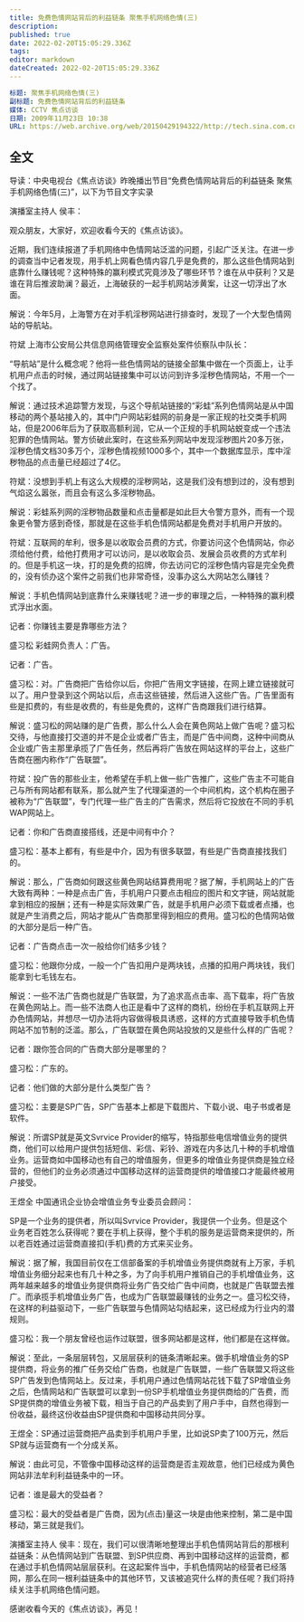 ```yaml
---
title: 免费色情网站背后的利益链条 聚焦手机网络色情(三)
description:
published: true
date: 2022-02-20T15:05:29.336Z
tags:
editor: markdown
dateCreated: 2022-02-20T15:05:29.336Z
---
```


```YAML
标题: 聚焦手机网络色情(三)
副标题: 免费色情网站背后的利益链条
媒体: CCTV 焦点访谈
日期: 2009年11月23日 10:38
URL: https://web.archive.org/web/20150429194322/http://tech.sina.com.cn/t/2009-11-23/10383615482.shtml
```

## 全文

导读：中央电视台《焦点访谈》昨晚播出节目“免费色情网站背后的利益链条 聚焦手机网络色情(三)”，以下为节目文字实录

演播室主持人 侯丰：

观众朋友，大家好，欢迎收看今天的《焦点访谈》。

近期，我们连续报道了手机网络中色情网站泛滥的问题，引起广泛关注。在进一步的调查当中记者发现，用手机上网看色情内容几乎是免费的，那么这些色情网站到底靠什么赚钱呢？这种特殊的赢利模式究竟涉及了哪些环节？谁在从中获利？又是谁在背后推波助澜？最近，上海破获的一起手机网站涉黄案，让这一切浮出了水面。

解说：今年5月，上海警方在对手机淫秽网站进行排查时，发现了一个大型色情网站的导航站。

符斌 上海市公安局公共信息网络管理安全监察处案件侦察队中队长：

“导航站”是什么概念呢？他将一些色情网站的链接全部集中做在一个页面上，让手机用户点击的时候，通过网站链接集中可以访问到许多淫秽色情网站，不用一个一个找了。

解说：通过技术追踪警方发现，与这个导航站链接的“彩蛙”系列色情网站是从中国移动的两个基站接入的，其中门户网站彩蛙网的前身是一家正规的社交类手机网站，但是2006年后为了获取高额利润，它从一个正规的手机网站蜕变成一个违法犯罪的色情网站。警方侦破此案时，在这些系列网站中发现淫秽图片20多万张，淫秽色情文档30多万个，淫秽色情视频1000多个，其中一个数据库显示，库中淫秽物品的点击量已经超过了4亿。

符斌：没想到手机上有这么大规模的淫秽网站，这是我们没有想到过的，没有想到气焰这么嚣张，而且会有这么多淫秽物品。

解说：彩蛙系列网的淫秽物品数量和点击量都是如此巨大令警方意外，而有一个现象更令警方感到奇怪，那就是在这些手机色情网站都是免费对手机用户开放的。

符斌：互联网的牟利，很多是以收取会员费的方式，你要访问这个色情网站，你必须给他付费，给他打费用才可以访问，是以收取会员、发展会员收费的方式牟利的。但是手机这一块，打的是免费的招牌，你去访问它的淫秽色情内容是完全免费的，没有侦办这个案件之前我们也非常奇怪，没事办这么大网站怎么赚钱？

解说：手机色情网站到底靠什么来赚钱呢？进一步的审理之后，一种特殊的赢利模式浮出水面。

记者：你赚钱主要是靠哪些方法？

盛习松 彩蛙网负责人：广告。

记者：广告。

盛习松：对。广告商把广告给你以后，你把广告用文字链接，在网上建立链接就可以了。用户登录到这个网站以后，点击这些链接，然后进入这些广告。广告里面有些是扣费的，有些是收费的，有些是免费的，这样广告商跟我们进行结算。

解说：盛习松的网站赚的是广告费，那么什么人会在黄色网站上做广告呢？盛习松交待，与他直接打交道的并不是企业或者广告主，而是广告中间商，这种中间商从企业或广告主那里承揽了广告任务，然后再将广告放在网站这样的平台上，这些广告商在圈内称作“广告联盟”。

符斌：投广告的那些业主，他希望在手机上做一些广告推广，这些广告主不可能自己与所有网站都有联系，那么就产生了代理渠道的一个中间机构，这个机构在圈子被称为“广告联盟”，专门代理一些广告主的广告需求，然后将它投放在不同的手机WAP网站上。

记者：你和广告商直接搭线，还是中间有中介？

盛习松：基本上都有，有些是中介，因为有很多联盟，有些是广告商直接找我们的。

解说：那么，广告商如何跟这些黄色网站结算费用呢？据了解，手机网站上的广告大致有两种：一种是点击广告，手机用户只要点击相应的图片和文字链，网站就能拿到相应的报酬；还有一种是实际效果广告，就是手机用户必须下载或者点播，也就是产生消费之后，网站才能从广告商那里得到相应的费用。盛习松的色情网站做的大部分是后一种广告。

记者：广告商点击一次一般给你们结多少钱？

盛习松：他跟你分成，一般一个广告扣用户是两块钱，点播的扣用户两块钱，我们能拿到七毛钱左右。

解说：一些不法广告商也就是广告联盟，为了追求高点击率、高下载率，将广告放在黄色网站上。而一些不法商人也正是看中了这样的商机，纷纷在手机互联网上开办色情网站，并想尽一切办法将内容做得极具诱惑，这样的方式直接导致手机色情网站不加节制的泛滥。那么，广告联盟在黄色网站投放的又是些什么样的广告呢？

记者：跟你签合同的广告商大部分是哪里的？

盛习松：广东的。

记者：他们做的大部分是什么类型广告？

盛习松：主要是SP广告，SP广告基本上都是下载图片、下载小说、电子书或者是软件。

解说：所谓SP就是英文Svrvice Provider的缩写，特指那些电信增值业务的提供商，他们可以给用户提供包括短信、彩信、彩铃、游戏在内多达几十种的手机增值业务。运营商如中国移动也有自己的增值服务，但更多的增值业务提供商是独立经营的，但他们的业务必须通过中国移动这样的运营商提供的增值接口才能最终被用户接受。

王煜全 中国通讯企业协会增值业务专业委员会顾问：

SP是一个业务的提供者，所以叫Svrvice Provider，我提供一个业务。但是这个业务老百姓怎么获得呢？要在手机上获得，整个手机的服务是运营商来提供的，所以老百姓通过运营商直接扣(手机)费的方式来买业务。

解说：据了解，我国目前仅在工信部备案的手机增值业务提供商就有上万家，手机增值业务细分起来也有几十种之多，为了向手机用户推销自己的手机增值业务，这两年越来越多的增值业务提供商将业务广告交给广告中间商，也就是广告联盟去推广。而承揽手机增值业务广告，也成为广告联盟最赚钱的业务之一。盛习松交待，在这样的利益驱动下，一些广告联盟与色情网站勾结起来，这已经成为行业内的潜规则。

盛习松：我一个朋友曾经也运作过联盟，很多网站都是这样，他们都是在这样做。

解说：至此，一条层层转包，又层层获利的链条清晰起来。做手机增值业务的SP提供商，将业务的推广任务交给广告商，也就是广告联盟，一些广告联盟又将这些SP广告发到色情网站上。反过来，手机用户通过色情网站花钱下载了SP增值业务之后，色情网站和广告联盟可以拿到一份SP手机增值业务提供商给的广告费，而SP提供商的增值业务被下载，相当于自己的产品卖到了用户手中，自然也得到一份收益，最终这份收益由SP提供商和中国移动共同分享。

王煜全：SP通过运营商把产品卖到手机用户手里，比如说SP卖了100万元，然后SP就与运营商有一个分成关系。

解说：由此可见，不管像中国移动这样的运营商是否主观故意，他们已经成为黄色网站非法牟利利益链条中的一环。

记者：谁是最大的受益者？

盛习松：最大的受益者是广告商，因为(点击)量这一块是由他来控制，第二是中国移动，第三就是我们。

演播室主持人 侯丰：现在，我们可以很清晰地整理出手机色情网站背后的那根利益链条：从色情网站到广告联盟、到SP供应商、再到中国移动这样的运营商，都在通过手机色情网站层层获利。在这起案件当中，手机色情网站的经营者已经落网，那么在同一根利益链条中的其他环节，又该被追究什么样的责任呢？我们将持续关注手机网络色情问题。

感谢收看今天的《焦点访谈》，再见！

